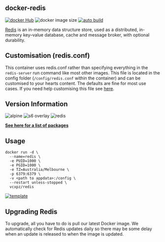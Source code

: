 ## docker-redis
[![docker Hub](https://img.shields.io/badge/docker_hub-link-blue?style=for-the-badge&logo=docker)](https://hub.docker.com/repository/docker/vcxpz/redis) ![docker image size](https://img.shields.io/docker/image-size/vcxpz/redis?style=for-the-badge&logo=docker) [![auto build](https://img.shields.io/badge/docker_builds-automated-blue?style=for-the-badge&logo=docker?color=d1aa67)](https://github.com/hydazz/docker-redis/actions?query=workflow%3A"Auto+Builder+CI")

[Redis](https://redis.io/) is an in-memory data structure store, used as a distributed, in-memory key–value database, cache and message broker, with optional durability.

## Customisation (redis.conf)
This container uses redis.conf rather than specifying everything in the `redis-server` run command like most other images. This file is located in the config folder (`/config/redis.conf` within the container) and can be customised to your hearts content. The defaults are fine for most use cases. If you need help customising this file see [here](https://redis.io/topics/config).

## Version Information
![alpine](https://img.shields.io/badge/alpine-edge-0D597F?style=for-the-badge&logo=alpine-linux) ![s6 overlay](https://img.shields.io/badge/s6_overlay-2.1.0.2-blue?style=for-the-badge) ![redis](https://img.shields.io/badge/redis-6.0.9-DC382D?style=for-the-badge&logo=redis)

**[See here for a list of packages](https://github.com/hydazz/docker-redis/blob/main/package_versions.txt)**

## Usage
```
docker run -d \
  --name=redis \
  -e PUID=1000 \
  -e PGID=1000 \
  -e TZ=Australia/Melbourne \
  -p 6379:6379 \
  -v <path to appdata>:/config \
  --restart unless-stopped \
  vcxpz/redis
```
[![template](https://img.shields.io/badge/unraid_template-ff8c2f?style=for-the-badge&logo=docker?color=d1aa67)](https://github.com/hydazz/docker-templates/blob/main/hydaz/redis.xml)

## Upgrading Redis
To upgrade, all you have to do is pull our latest Docker image. We automatically check for Redis updates daily so there may be some delay when an update is released to when the image is updated.
